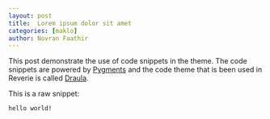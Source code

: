 ```yaml
---
layout: post
title:  Lorem ipsum dolor sit amet
categories: [maklo]
author: Novran Faathir
---
```


This post demonstrate the use of code snippets in the theme. The code snippets are powered by [Pygments](http://pygments.org/) and the code theme that is been used in Reverie is called [Draula](https://draculatheme.com/).

This is a raw snippet:

```
hello world!
```
